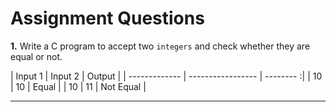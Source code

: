# Assignment Questions

**1.** Write a C program to accept two `integers` and check whether they are equal or not.

| Input 1        | Input 2           | Output    |
| -------------  | ----------------- | -------- :|
| 10             | 10                | Equal     |
| 10             | 11                | Not Equal |

---
